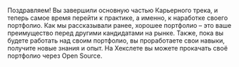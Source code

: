Поздравляем! Вы завершили основную частью Карьерного трека, и теперь самое время перейти к практике, а именно, к наработке своего портфолио. Как мы рассказывали ранее, хорошее портфолио – это ваше преимущество перед другими кандидатами на рынке. Также, пока вы будете работать над своим портфолио, вы проработаете свои навыки, получите новые знания и опыт. 
На Хекслете вы можете прокачать своё портфолио через Open Source. 
